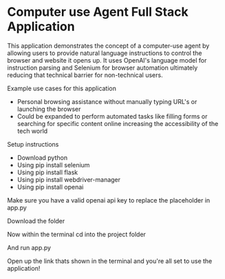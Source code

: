 # Computer use Agent Full Stack Application
This application demonstrates the concept of a computer-use agent by
allowing users to provide natural language instructions to control the browser and website it opens up.
It uses OpenAI's language model for instruction parsing and Selenium for browser automation ultimately 
reducing that technical barrier for non-technical users.

Example use cases for this application
- Personal browsing assistance without manually typing URL's or launching the browser
- Could be expanded to perform automated tasks like filling forms or searching for specific content online 
    increasing the accessibility of the tech world

Setup instructions
- Download python 
- Using pip install selenium
- Using pip install flask
- Using pip install webdriver-manager
- Using pip install openai

Make sure you have a valid openai api key to replace the placeholder in app.py

Download the folder

Now within the terminal cd into the project folder

And run app.py 

Open up the link thats shown in the terminal and you're all set to use the application!


